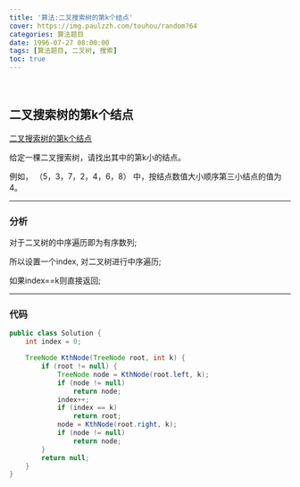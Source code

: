 ```yaml
---
title: '算法:二叉搜索树的第k个结点'
cover: https://img.paulzzh.com/touhou/random?64
categories: 算法题目
date: 1996-07-27 08:00:00
tags: [算法题目, 二叉树, 搜索]
toc: true
---
```


<br/>

<!--more-->

## 二叉搜索树的第k个结点

[二叉搜索树的第k个结点](https://www.nowcoder.com/practice/ef068f602dde4d28aab2b210e859150a?tpId=13&tqId=11215&tPage=4&rp=1&ru=%2Fta%2Fcoding-interviews&qru=%2Fta%2Fcoding-interviews%2Fquestion-ranking)

给定一棵二叉搜索树，请找出其中的第k小的结点。

例如， （5，3，7，2，4，6，8）  中，按结点数值大小顺序第三小结点的值为4。

****

### 分析

对于二叉树的中序遍历即为有序数列;

所以设置一个index, 对二叉树进行中序遍历;

如果index==k则直接返回;

****

### 代码

```java
public class Solution {
    int index = 0;

    TreeNode KthNode(TreeNode root, int k) {
        if (root != null) {
            TreeNode node = KthNode(root.left, k);
            if (node != null)
                return node;
            index++;
            if (index == k)
                return root;
            node = KthNode(root.right, k);
            if (node != null)
                return node;
        }
        return null;
    }
}
```

